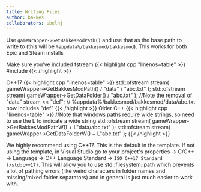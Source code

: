 ```yaml
---
title: Writing Files
author: bakkes
collaborators: ubelhj
---
```


Use `gameWrapper->GetBakkesModPath()` and use that as the base path to write to (this will be `%appdata%/bakkesmod/bakkesmod`). This works for both Epic and Steam installs 

Make sure you've included fstream
{{< highlight cpp "linenos=table" >}}
#include <fstream>
{{< /highlight >}}

C++17
{{< highlight cpp "linenos=table" >}}
std::ofstream stream( gameWrapper->GetBakkesModPath() / "data" / "abc.txt" );
std::ofstream stream( gameWrapper->GetDataFolder() / "abc.txt" ); //Note the removal of "data"
stream << "def";
// %appdata%/bakkesmod/bakkesmod/data/abc.txt now includes "def"
{{< /highlight >}}
Older C++
{{< highlight cpp "linenos=table" >}}
//Note that windows paths require wide strings, so need to use the L to indicate a wide string
std::ofstream stream( gameWrapper->GetBakkesModPathW() + L"data/abc.txt" );
std::ofstream stream( gameWrapper->GetDataFolderW() + L"abc.txt" );
{{< /highlight >}}

We highly recommend using C++17. This is the default in the template. If not using the template, in Visual Studio go to your project's properties -> C/C++ -> Language -> C++ Language Standard -> `ISO C++17 Standard (/std:c++17)`.
This will allow you to use std::filesystem::path which prevents a lot of pathing errors (like weird characters in folder names and missing/mixed folder separators) and in general is just much easier to work with.